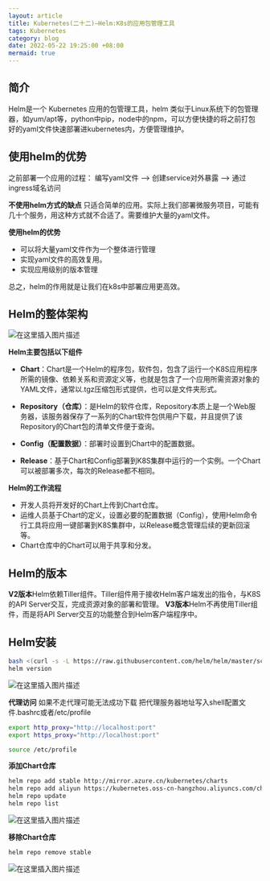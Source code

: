 ```yaml
---
layout: article
title: Kubernetes(二十二)—Helm:K8s的应用包管理工具
tags: Kubernetes
category: blog
date: 2022-05-22 19:25:00 +08:00
mermaid: true
---
```

## 简介

Helm是一个 Kubernetes 应用的包管理工具，helm 类似于Linux系统下的包管理器，如yum/apt等，python中pip，node中的npm，可以方便快捷的将之前打包好的yaml文件快速部署进kubernetes内，方便管理维护。
## 使用helm的优势
之前部署一个应用的过程：
编写yaml文件 --> 创建service对外暴露 --> 通过ingress域名访问

**不使用helm方式的缺点**
只适合简单的应用。实际上我们部署微服务项目，可能有几十个服务，用这种方式就不合适了。需要维护大量的yaml文件。

**使用helm的优势**
- 可以将大量yaml文件作为一个整体进行管理
- 实现yaml文件的高效复用。
- 实现应用级别的版本管理

总之，helm的作用就是让我们在k8s中部署应用更高效。
## Helm的整体架构

![在这里插入图片描述](https://img-blog.csdnimg.cn/bb9acdcd510d4f5cb81dc9c3946977d8.png)

**Helm主要包括以下组件**

- **Chart**：Chart是一个Helm的程序包，软件包，包含了运行一个K8S应用程序所需的镜像、依赖关系和资源定义等，也就是包含了一个应用所需资源对象的YAML文件，通常以.tgz压缩包形式提供，也可以是文件夹形式。

- **Repository（仓库）**：是Helm的软件仓库，Repository本质上是一个Web服务器，该服务器保存了一系列的Chart软件包供用户下载，并且提供了该Repository的Chart包的清单文件便于查询。

- **Config（配置数据）**：部署时设置到Chart中的配置数据。

- **Release**：基于Chart和Config部署到K8S集群中运行的一个实例。一个Chart可以被部署多次，每次的Release都不相同。

**Helm的工作流程**
- 开发人员将开发好的Chart上传到Chart仓库。
- 运维人员基于Chart的定义，设置必要的配置数据（Config），使用Helm命令行工具将应用一键部署到K8S集群中，以Release概念管理后续的更新回滚等。
- Chart仓库中的Chart可以用于共享和分发。

## Helm的版本
**V2版本**Helm依赖Tiller组件。Tiller组件用于接收Helm客户端发出的指令，与K8S的API Server交互，完成资源对象的部署和管理。
**V3版本**Helm不再使用Tiller组件，而是将API Server交互的功能整合到Helm客户端程序中。
## Helm安装
```bash
bash <(curl -s -L https://raw.githubusercontent.com/helm/helm/master/scripts/get-helm-3)
helm version
```

![在这里插入图片描述](https://img-blog.csdnimg.cn/c48bca878b1140de9d35d29be4e9b7fd.png)

**代理访问**
如果不走代理可能无法成功下载
把代理服务器地址写入shell配置文件.bashrc或者/etc/profile
```bash
export http_proxy="http://localhost:port"
export https_proxy="http://localhost:port"
```

```bash
source /etc/profile
```


**添加Chart仓库**
```bash
helm repo add stable http://mirror.azure.cn/kubernetes/charts
helm repo add aliyun https://kubernetes.oss-cn-hangzhou.aliyuncs.com/charts 
helm repo update
helm repo list
```

![在这里插入图片描述](https://img-blog.csdnimg.cn/f80ae2bf982f4d9794cbe425c92c1a53.png)

**移除Chart仓库**
```bash
helm repo remove stable
```

![在这里插入图片描述](https://img-blog.csdnimg.cn/89672d3fd51c4c1a9bf66523937f64b4.png)

